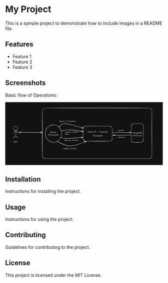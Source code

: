 # My Project

This is a sample project to demonstrate how to include images in a README file.

## Features

- Feature 1
- Feature 2
- Feature 3

## Screenshots

Basic flow of Operations:

![operations](images/operation_flow.png)

## Installation

Instructions for installing the project.

## Usage

Instructions for using the project.

## Contributing

Guidelines for contributing to the project.

## License

This project is licensed under the MIT License.